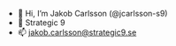 - 👋 Hi, I’m Jakob Carlsson (@jcarlsson-s9)
- :office: Strategic 9
- 📫 jakob.carlsson@strategic9.se

<!---
jcarlsson-s9/jcarlsson-s9 is a ✨ special ✨ repository because its `README.md` (this file) appears on your GitHub profile.
You can click the Preview link to take a look at your changes.
--->
